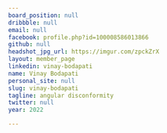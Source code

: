 ```yaml
---
board_position: null
dribbble: null
email: null
facebook: profile.php?id=100008586013866
github: null
headshot_jpg_url: https://imgur.com/zpckZrX
layout: member_page
linkedin: vinay-bodapati
name: Vinay Bodapati
personal_site: null
slug: vinay-bodapati
tagline: angular disconformity
twitter: null
year: 2022

---
```

